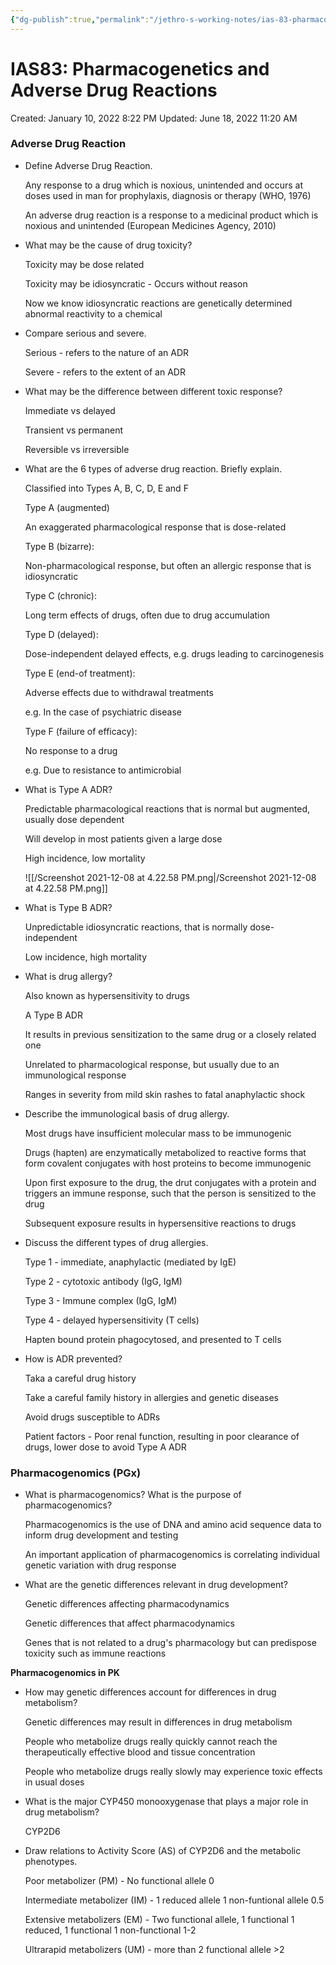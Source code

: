 ```yaml
---
{"dg-publish":true,"permalink":"/jethro-s-working-notes/ias-83-pharmacogenetics-and-adverse-drug-reactions/","dgPassFrontmatter":true}
---
```



# IAS83: Pharmacogenetics and Adverse Drug Reactions

Created: January 10, 2022 8:22 PM
Updated: June 18, 2022 11:20 AM

### Adverse Drug Reaction

- Define Adverse Drug Reaction.
    
    Any response to a drug which is noxious, unintended and occurs at doses used in man for prophylaxis, diagnosis or therapy (WHO, 1976)
    
    An adverse drug reaction is a response to a medicinal product which is noxious and unintended (European Medicines Agency, 2010)
    
- What may be the cause of drug toxicity?
    
    Toxicity may be dose related
    
    Toxicity may be idiosyncratic - Occurs without reason
    
    Now we know idiosyncratic reactions are genetically determined abnormal reactivity to a chemical
    
- Compare serious and severe.
    
    Serious - refers to the nature of an ADR
    
    Severe - refers to the extent of an ADR
    
- What may be the difference between different toxic response?
    
    Immediate vs delayed
    
    Transient vs permanent
    
    Reversible vs irreversible
    
- What are the 6 types of adverse drug reaction. Briefly explain.
    
    Classified into Types A, B, C, D, E and F
    
    Type A (augmented)
    
    An exaggerated pharmacological response that is dose-related
    
    Type B (bizarre):
    
    Non-pharmacological response, but often an allergic response that is idiosyncratic
    
    Type C (chronic):
    
    Long term effects of drugs, often due to drug accumulation
    
    Type D (delayed):
    
    Dose-independent delayed effects, e.g. drugs leading to carcinogenesis
    
    Type E (end-of treatment):
    
    Adverse effects due to withdrawal treatments
    
    e.g. In the case of psychiatric disease
    
    Type F (failure of efficacy):
    
    No response to a drug
    
    e.g. Due to resistance to antimicrobial
    
- What is Type A ADR?
    
    Predictable pharmacological reactions that is normal but augmented, usually dose dependent
    
    Will develop in most patients given a large dose
    
    High incidence, low mortality
    
    ![[/Screenshot 2021-12-08 at 4.22.58 PM.png\|/Screenshot 2021-12-08 at 4.22.58 PM.png]]
    
- What is Type B ADR?
    
    Unpredictable idiosyncratic reactions, that is normally dose-independent
    
    Low incidence, high mortality
    
- What is drug allergy?
    
    Also known as hypersensitivity to drugs
    
    A Type B ADR
    
    It results in previous sensitization to the same drug or a closely related one
    
    Unrelated to pharmacological response, but usually due to an immunological response
    
    Ranges in severity from mild skin rashes to fatal anaphylactic shock
    
- Describe the immunological basis of drug allergy.
    
    Most drugs have insufficient molecular mass to be immunogenic
    
    Drugs (hapten) are enzymatically metabolized to reactive forms that form covalent conjugates with host proteins to become immunogenic
    
    Upon first exposure to the drug, the drut conjugates with a protein and triggers an immune response, such that the person is sensitized to the drug
    
    Subsequent exposure results in hypersensitive reactions to drugs
    
- Discuss the different types of drug allergies.
    
    Type 1 - immediate, anaphylactic (mediated by IgE)
    
    Type 2 - cytotoxic antibody (IgG, IgM)
    
    Type 3 - Immune complex (IgG, IgM)
    
    Type 4 - delayed hypersensitivity (T cells)
    
    Hapten bound protein phagocytosed, and presented to T cells
    
- How is ADR prevented?
    
    Taka a careful drug history
    
    Take a careful family history in allergies and genetic diseases
    
    Avoid drugs susceptible to ADRs
    
    Patient factors - Poor renal function, resulting in poor clearance of drugs, lower dose to avoid Type A ADR
    

### Pharmacogenomics (PGx)

- What is pharmacogenomics? What is the purpose of pharmacogenomics?
    
    Pharmacogenomics is the use of DNA and amino acid sequence data to inform drug development and testing
    
    An important application of pharmacogenomics is correlating individual genetic variation with drug response
    
- What are the genetic differences relevant in drug development?
    
    Genetic differences affecting pharmacodynamics
    
    Genetic differences that affect pharmacodynamics
    
    Genes that is not related to a drug's pharmacology but can predispose toxicity such as immune reactions
    

**Pharmacogenomics in PK**

- How may genetic differences account for differences in drug metabolism?
    
    Genetic differences may result in differences in drug metabolism
    
    People who metabolize drugs really quickly cannot reach the therapeutically effective blood and tissue concentration
    
    People who metabolize drugs really slowly may experience toxic effects in usual doses
    
- What is the major CYP450 monooxygenase that plays a major role in drug metabolism?
    
    CYP2D6
    
- Draw relations to Activity Score (AS) of CYP2D6 and the metabolic phenotypes.
    
    Poor metabolizer (PM) - No functional allele 0
    
    Intermediate metabolizer (IM) - 1 reduced allele 1 non-funtional allele 0.5
    
    Extensive metabolizers (EM) - Two functional allele, 1 functional 1 reduced, 1 functional 1 non-functional 1-2 
    
    Ultrarapid metabolizers (UM) - more than 2 functional allele >2